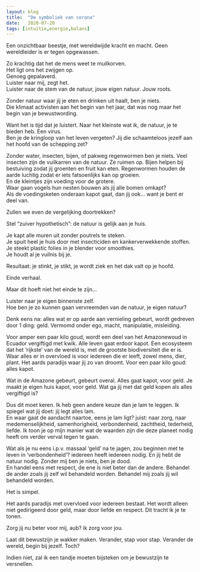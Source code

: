 ```yaml
---
layout: blog
title:  "De symboliek van corona"
date:   2020-07-20
tags: [intuïtie,energie,balans]
---
```



Een onzichtbaar beestje, met wereldwijde kracht en macht. Geen wereldleider is er tegen opgewassen.   

Zo krachtig dat het de mens weet te muilkorven.   
Het ligt ons het zwijgen op.   
Genoeg gepalaverd.   
Luister naar mij, zegt het.    
Luister naar de stem van de natuur, jouw eigen natuur. Jouw roots.   

Zonder natuur waar jij je eten en drinken uit haalt, ben je niets.    
Die klimaat activisten aan het begin van het jaar, dat was nog maar het begin van je bewustwording.    

Want het is tijd dat je luistert. Naar het kleinste wat ik, de natuur, je te bieden heb. Een virus.    
Ben je de kringloop van het leven vergeten? Jij die schaamteloos jezelf aan het hoofd van de schepping zet?    

Zonder water, insecten, bijen, of pakweg regenwormen ben je niets. Veel insecten zijn de vuilkarren van de natuur. Ze ruimen op. Bijen helpen bij bestuiving zodat jij groenten en fruit kan eten. Regenwormen houden de aarde luchtig zodat er iets fatsoenlijks kan op groeien.    
En de kleintjes zijn voeding voor de grotere.    
Waar gaan vogels hun nesten bouwen als jij alle bomen omkapt?    
Als de voedingsketen onderaan kapot gaat, dan jij ook… want je bent er deel van.   

Zullen we even de vergelijking doortrekken?   

Stel “zuiver hypothetisch”: de natuur is gelijk aan je huis.    

Je kapt alle muren uit zonder poutrels te steken.   
Je spuit heel je huis door met insecticiden en kankerverwekkende stoffen.   
Je steekt plastic folies in je blender voor smoothies.   
Je houdt al je vuilnis bij je.   

Resultaat: je stinkt, je stikt, je wordt ziek en het dak valt op je hoofd.   

Einde verhaal.   

Maar dit hoeft niet het einde te zijn…   

Luister naar je eigen binnenste zelf.    
Hoe ben je zo kunnen gaan vervreemden van de natuur, je eigen natuur?    

Denk eens na: alles wat er op aarde aan vernieling gebeurt, wordt gedreven door 1 ding: geld. Vermomd onder ego, macht, manipulatie, misleiding.   

Voor amper een paar kilo goud, wordt een deel van het Amazonewoud in Ecuador vergiftigd met kwik. Alle leven gaat erdoor kapot. Een ecosysteem dat het ‘rijkste’ van de wereld is, met de grootste biodiversiteit die er is. Waar alles er in overvloed is voor iedereen die er leeft, zowel mens, dier, plant. Het aards paradijs waar jij zo van droomt. Voor een paar kilo goud: alles kapot.   

Wat in de Amazone gebeurt, gebeurt overal. Alles gaat kapot, voor geld. Je maakt je eigen huis kapot, voor geld. Wat ga jij met dat geld kopen als alles vergiftigd is?   

Dus dit moet keren. Ik heb geen andere keuze dan je lam te leggen. Ik spiegel wat jij doet: jíj legt alles lam.   
En waar gaat de aandacht naartoe, eens je lam ligt? juist: naar zorg, naar medemenselijkheid, samenhorigheid, verbondenheid, zachtheid, tederheid, liefde. Ik toon je op mijn manier wat de waarden zijn die deze planeet nodig heeft om verder verval tegen te gaan.    

Wat als je nu eens i.p.v. massaal ‘geld’ na te jagen, zou beginnen met te leven in ‘verbondenheid’? iedereen heeft iedereen nodig. En jij hebt de natuur nodig. Zonder mij ben je niets, ben je dood.    
En handel eens met respect, de ene is niet beter dan de andere. Behandel de ander zoals jij zelf wil behandeld worden. Behandel mij zoals jij wil behandeld worden.    

Het is simpel.    

Het aards paradijs met overvloed voor iedereen bestaat. Het wordt alleen niet gedirigeerd door geld, maar door liefde en respect. Dit tracht ik je te tonen.   

Zorg jij nu beter voor mij, aub? ik zorg voor jou.    

Laat dit bewustzijn je wakker maken. Verander, stap voor stap. Verander de wereld, begin bij jezelf. Toch?   

Indien niet, zal ik een tandje moeten bijsteken om je bewustzijn te versnellen.   
